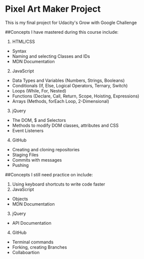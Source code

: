 # Pixel Art Maker Project
This is my final project for Udacity's Grow with Google Challenge

##Concepts I have mastered during this course include: 
1. HTML/CSS 
  * Syntax
  * Naming and selecting Classes and IDs
  * MDN Documentation
2. JavaScript
  * Data Types and Variables (Numbers, Strings, Booleans)
  * Conditionals (If, Else, Logical Operators, Ternary, Switch)
  * Loops (While, For, Nested)
  * Functions (Declare, Call, Return, Scope, Hoisting, Expressions)
  * Arrays (Methods, forEach Loop, 2-Dimensional)
3. jQuery
  * The DOM, $ and Selectors
  * Methods to modify DOM classes, attributes and CSS
  * Event Listeners
4. GitHub
  * Creating and cloning repositories
  * Staging Files
  * Commits with messages
  * Pushing

##Concepts I still need practice on include:
1. Using keyboard shortcuts to write code faster
2. JavaScript
  * Objects
  * MDN Documentation
3. jQuery
  * API Documentation
4. GitHub 
  * Terminal commands
  * Forking, creating Branches
  * Collaboartion